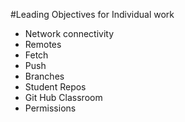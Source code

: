 #Leading Objectives for Individual work

* Network connectivity
* Remotes
* Fetch
* Push
* Branches
* Student Repos
* Git Hub Classroom
* Permissions
